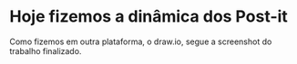 # Hoje fizemos a dinâmica dos Post-it
Como fizemos em outra plataforma, o draw.io, segue a  screenshot do trabalho finalizado.